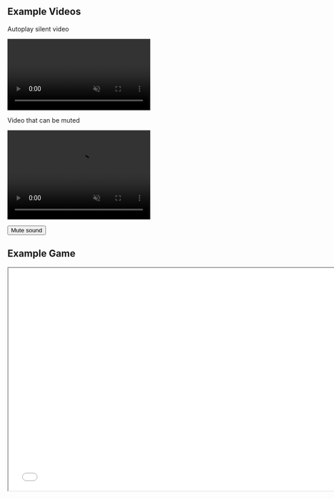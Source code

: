 ## Example Videos

Autoplay silent video

<video autoplay muted loop width="320">

    <source src="Video/Test.webm"
            type="video/webm">

    <source src="Video/Test.mp4"
            type="video/mp4">

    Sorry, your browser doesn't support embedded videos.
</video>

Video that can be muted

<video id="myVideo" src="TestWithSound.mp4" width="320" height="200" autoplay controls muted loop preload></video>

<button onclick="toggleMute()" type="button">Mute sound</button>

<script>
function toggleMute() { 
    var vid = document.getElementById("myVideo");
    vid.muted = !vid.muted;
}
</script>

## Example Game

<iframe src="Bubbles/index.html" style="width:750px; height:500px">
